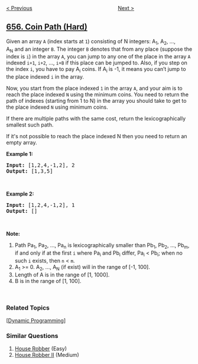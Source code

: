 <!--|This file generated by command(leetcode description); DO NOT EDIT.    |-->
<!--+----------------------------------------------------------------------+-->
<!--|@author    openset <openset.wang@gmail.com>                           |-->
<!--|@link      https://github.com/openset                                 |-->
<!--|@home      https://github.com/openset/leetcode                        |-->
<!--+----------------------------------------------------------------------+-->

[< Previous](../print-binary-tree "Print Binary Tree")
　　　　　　　　　　　　　　　　
[Next >](../robot-return-to-origin "Robot Return to Origin")

## [656. Coin Path (Hard)](https://leetcode.com/problems/coin-path "金币路径")

<p>Given an array <code>A</code> (index starts at <code>1</code>) consisting of N integers: A<sub>1</sub>, A<sub>2</sub>, ..., A<sub>N</sub>&nbsp;and an integer <code>B</code>. The integer <code>B</code> denotes that from any place (suppose the index is <code>i</code>) in the array <code>A</code>, you can jump to any one of the place in the array <code>A</code> indexed <code>i+1</code>, <code>i+2</code>, &hellip;, <code>i+B</code> if this place can be jumped to. Also, if you step on the index <code>i</code>, you have to pay A<sub>i</sub>&nbsp;coins. If A<sub>i</sub>&nbsp;is -1, it means you can&rsquo;t jump to the place indexed <code>i</code> in the array.</p>

<p>Now, you start from the place indexed <code>1</code> in the array <code>A</code>, and your aim is to reach the place indexed <code>N</code> using the minimum coins. You need to return the path of indexes (starting from 1 to N) in the array you should take to get to the place indexed <code>N</code> using minimum coins.</p>

<p>If there are multiple paths with the same cost, return the lexicographically smallest such path.</p>

<p>If it&#39;s not possible to reach the place indexed N then you need to return an empty array.</p>

<p><b>Example 1:</b></p>

<pre>
<b>Input:</b> [1,2,4,-1,2], 2
<b>Output:</b> [1,3,5]
</pre>

<p>&nbsp;</p>

<p><b>Example 2:</b></p>

<pre>
<b>Input:</b> [1,2,4,-1,2], 1
<b>Output:</b> []
</pre>

<p>&nbsp;</p>

<p><b>Note:</b></p>

<ol>
	<li>Path Pa<sub>1</sub>, Pa<sub>2</sub>, ..., Pa<sub>n</sub>&nbsp;is lexicographically smaller than Pb<sub>1</sub>, Pb<sub>2</sub>, ..., Pb<sub>m</sub>, if and only if at the first <code>i</code> where Pa<sub>i</sub>&nbsp;and Pb<sub>i</sub>&nbsp;differ, Pa<sub>i</sub>&nbsp;&lt; Pb<sub>i</sub>; when no such&nbsp;<code>i</code>&nbsp;exists, then&nbsp;<code>n</code> &lt; <code>m</code>.</li>
	<li>A<sub>1</sub> &gt;= 0. A<sub>2</sub>, ..., A<sub>N</sub> (if exist) will in the range of [-1, 100].</li>
	<li>Length of A is in the range of [1, 1000].</li>
	<li>B is in the range of [1, 100].</li>
</ol>

<p>&nbsp;</p>

### Related Topics
  [[Dynamic Programming](../../tag/dynamic-programming/README.md)]

### Similar Questions
  1. [House Robber](../house-robber) (Easy)
  1. [House Robber II](../house-robber-ii) (Medium)
